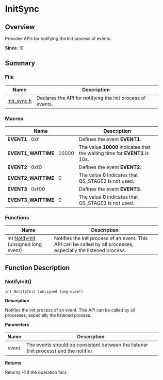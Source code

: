 # InitSync


## Overview

Provides APIs for notifying the Init process of events.

**Since**: 10


## Summary


### File

| Name| Description| 
| -------- | -------- |
| [init_sync.h](init__sync_8h.md) | Declares the API for notifying the Init process of events.| 


### Macros

| Name| Description| 
| -------- | -------- |
| **EVENT1**&nbsp;&nbsp;&nbsp;0xf | Defines the event **EVENT1**.| 
| **EVENT1_WAITTIME**&nbsp;&nbsp;&nbsp;10000 | The value **10000** indicates that the waiting time for **EVENT1** is 10s.| 
| **EVENT2**&nbsp;&nbsp;&nbsp;0xf0 | Defines the event **EVENT2**.| 
| **EVENT2_WAITTIME**&nbsp;&nbsp;&nbsp;0 | The value **0** indicates that QS_STAGE2 is not used.| 
| **EVENT3**&nbsp;&nbsp;&nbsp;0xf00 | Defines the event **EVENT3**.| 
| **EVENT3_WAITTIME**&nbsp;&nbsp;&nbsp;0 | The value **0** indicates that QS_STAGE3 is not used.| 


### Functions

| Name| Description| 
| -------- | -------- |
| int [NotifyInit](#notifyinit) (unsigned long event) | Notifies the Init process of an event. This API can be called by all processes, especially the listened process.| 


## Function Description


### NotifyInit()

```
int NotifyInit (unsigned long event)
```

**Description**

Notifies the Init process of an event. This API can be called by all processes, especially the listened process.

**Parameters**

| Name| Description| 
| -------- | -------- |
| event | The events should be consistent between the listener (init process) and the notifier.| 

**Returns**

Returns **-1** if the operation fails.
